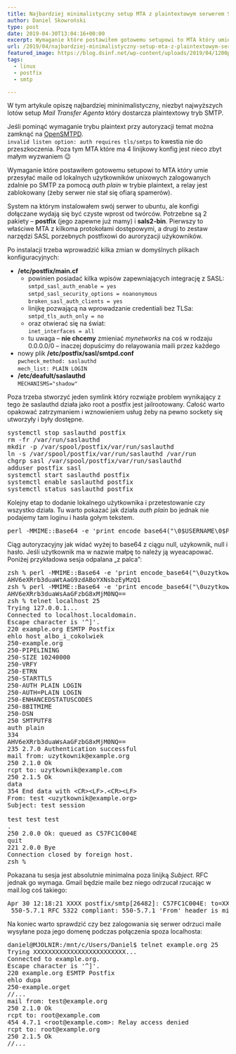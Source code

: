 ```yaml
---
title: Najbardziej minimalistyczny setup MTA z plaintextowym serwerem SMTP
author: Daniel Skowroński
type: post
date: 2019-04-30T13:04:16+00:00
excerpt: Wymaganie które postawiłem gotowemu setupowi to MTA który umie przesyłać maile od lokalnych użytkowników unixowych zalogowanych zdalnie po SMTP za pomocą auth plain w trybie plaintext, a relay jest zablokowany (żeby serwer nie stał się ofiarą spamerów).
url: /2019/04/najbardziej-minimalistyczny-setup-mta-z-plaintextowym-serwerem-smtp/
featured_image: https://blog.dsinf.net/wp-content/uploads/2019/04/1200px-Postfix-logo.svg_.png
tags:
  - linux
  - postfix
  - smtp

---
```

W tym artykule opiszę najbardziej mininimalistyczny, niezbyt najwyższych lotów setup _Mail Transfer Agenta_ który dostarcza plaintextowy tryb SMTP.

Jeśli pominąć wymaganie trybu plaintext przy autoryzacji temat można zamknąć na [OpenSMTPD][1].  
`invalid listen option: auth requires tls/smtps` to kwestia nie do przeszkoczenia. Poza tym MTA które ma 4 linijkowy konfig jest nieco zbyt małym wyzwaniem 😉 

Wymaganie które postawiłem gotowemu setupowi to MTA który umie przesyłać maile od lokalnych użytkowników unixowych zalogowanych zdalnie po SMTP za pomocą _auth plain_ w trybie plaintext, a relay jest zablokowany (żeby serwer nie stał się ofiarą spamerów).

System na którym instalowałem swój serwer to ubuntu, ale konfigi dołączane wydają się być czyste wprost od twórców. Potrzebne są 2 pakiety &#8211; **postfix** (jego zapewne już mamy) i **sals2-bin**. Pierwszy to właściwe MTA z kilkoma protokołami dostępowymi, a drugi to zestaw narzędzi SASL porzebnych postfixowi do auroryzacji użykowników.

Po instalacji trzeba wprowadzić kilka zmian w domyślnych plikach konfiguracyjnych:

  * **/etc/postfix/main.cf**
      * powinien posiadać kilka wpisów zapewniających integrację z SASL:  
        `smtpd_sasl_auth_enable = yes`  
        `smtpd_sasl_security_options = noanonymous`  
        `broken_sasl_auth_clients = yes` 
      * linijkę pozwającą na wprowadzanie credentiali bez TLSa:  
        `smtpd_tls_auth_only = no`
      * oraz otwierać się na świat:  
        `inet_interfaces = all`
      * tu uwaga &#8211; **nie chcemy** zmieniać _mynetworks_ na coś w rodzaju 0.0.0.0/0 &#8211; inaczej dopuścimy do relayowania maili przez każdego
  * nowy plik **/etc/postfix/sasl/smtpd.conf**  
    `pwcheck_method: saslauthd`  
    `mech_list: PLAIN LOGIN`
  * **/etc/deafult/saslauthd**  
    `MECHANISMS="shadow"`

Poza trzeba stworzyć jeden symlink który rozwiąże problem wynikający z tego że saslauthd działa jako root a postfix jest jailrootowany. Całość warto opakować zatrzymaniem i wznowieniem usług żeby na pewno sockety się utworzyły i były dostępne.

<pre class="EnlighterJSRAW" data-enlighter-language="generic" data-enlighter-theme="" data-enlighter-highlight="" data-enlighter-linenumbers="" data-enlighter-lineoffset="" data-enlighter-title="" data-enlighter-group="">systemctl stop saslauthd postfix
rm -fr /var/run/saslauthd
mkdir -p /var/spool/postfix/var/run/saslauthd
ln -s /var/spool/postfix/var/run/saslauthd /var/run
chgrp sasl /var/spool/postfix/var/run/saslauthd
adduser postfix sasl
systemctl start saslauthd postfix
systemctl enable saslauthd postfix
systemctl status saslauthd postfix</pre>

Kolejny etap to dodanie lokalnego użytkownika i przetestowanie czy wszystko działa. Tu warto pokazać jak działa _auth plain_ bo jednak nie podajemy tam loginu i hasła gołym tekstem.

<pre class="EnlighterJSRAW" data-enlighter-language="generic" data-enlighter-theme="" data-enlighter-highlight="" data-enlighter-linenumbers="" data-enlighter-lineoffset="" data-enlighter-title="" data-enlighter-group="">perl -MMIME::Base64 -e 'print encode_base64("\0$USERNAME\0$PASSWORD");'</pre>

Ciąg autoryzacyjny jak widać wyżej to base64 z ciągu null, użykownik, null i hasło. Jeśli użytkownik ma w nazwie małpę to należy ją wyeacapować. Poniżej przykładowa sesja odpalana &#8222;z palca&#8221;:

<pre class="EnlighterJSRAW" data-enlighter-language="generic" data-enlighter-theme="" data-enlighter-highlight="" data-enlighter-linenumbers="" data-enlighter-lineoffset="" data-enlighter-title="" data-enlighter-group="">zsh % perl -MMIME::Base64 -e 'print encode_base64("\0uzytkownik\@host\0haslo12345");'
AHV6eXRrb3duaWtAaG9zdABoYXNsbzEyMzQ1
zsh % perl -MMIME::Base64 -e 'print encode_base64("\0uzytkownik\0haslo12345");'
AHV6eXRrb3duaWsAaGFzbG8xMjM0NQ==
zsh % telnet localhost 25
Trying 127.0.0.1...
Connected to localhost.localdomain.
Escape character is '^]'.
220 example.org ESMTP Postfix
ehlo host_albo_i_cokolwiek
250-example.org
250-PIPELINING
250-SIZE 10240000
250-VRFY
250-ETRN
250-STARTTLS
250-AUTH PLAIN LOGIN
250-AUTH=PLAIN LOGIN
250-ENHANCEDSTATUSCODES
250-8BITMIME
250-DSN
250 SMTPUTF8
auth plain
334
AHV6eXRrb3duaWsAaGFzbG8xMjM0NQ==
235 2.7.0 Authentication successful
mail from: uzytkownik@example.org
250 2.1.0 Ok
rcpt to: uzytkownik@example.com
250 2.1.5 Ok
data
354 End data with &lt;CR>&lt;LF>.&lt;CR>&lt;LF>
From: test &lt;uzytkownik@example.org>
Subject: test session

test test test
.
250 2.0.0 Ok: queued as C57FC1C004E
quit
221 2.0.0 Bye
Connection closed by foreign host.
zsh % </pre>

Pokazana tu sesja jest absolutnie minimalna poza linijką _Subject_. RFC jednak go wymaga. Gmail będzie maile bez niego odrzucał rzucając w mail.log coś takiego:

<pre class="EnlighterJSRAW" data-enlighter-language="generic" data-enlighter-theme="" data-enlighter-highlight="" data-enlighter-linenumbers="" data-enlighter-lineoffset="" data-enlighter-title="" data-enlighter-group="">Apr 30 12:18:21 XXXX postfix/smtp[26482]: C57FC1C004E: to=XXXXX@dsinf.net, relay=aspmx.l.google.com[64.233.166.27]:25, delay=28, delays=27/0.01/0.09/0.61, dsn=5.7.1, status=bounced (host aspmx.l.google.com[64.233.166.27] said: 550-5.7.1 [5.9.88.142      11] Our system has detected that this message is not
 550-5.7.1 RFC 5322 compliant: 550-5.7.1 'From' header is missing. 550-5.7.1 To reduce the amount of spam sent to Gmail, this message has been 550-5.7.1 blocked. Please visit 550-5.7.1  https://support.google.com/mail/?p=RfcMessageNonCompliant 550 5.7.1 and review RFC 5322 specifications for more information. j192si1309453wmb.131 - gsmtp (in reply to end of DATA command))</pre>

Na koniec warto sprawdzić czy bez zalogowania się serwer odrzuci maile wysyłane poza jego domenę podczas połączenia spoza localhosta:

<pre class="EnlighterJSRAW" data-enlighter-language="generic" data-enlighter-theme="" data-enlighter-highlight="" data-enlighter-linenumbers="" data-enlighter-lineoffset="" data-enlighter-title="" data-enlighter-group="">daniel@MJOLNIR:/mnt/c/Users/Daniel$ telnet example.org 25
Trying XXXXXXXXXXXXXXXXXXXXXXXXX...
Connected to example.org.
Escape character is '^]'.
220 example.org ESMTP Postfix
ehlo dupa
250-example.orget
//...
mail from: test@example.org
250 2.1.0 Ok
rcpt to: root@example.com
454 4.7.1 &lt;root@example.com>: Relay access denied
rcpt to: root@example.org
250 2.1.5 Ok
//...</pre>

 [1]: https://wiki.archlinux.org/index.php/OpenSMTPD